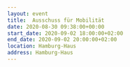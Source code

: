 ```yaml
---
layout: event
title:  Ausschuss für Mobilität
date: 2020-08-30 09:38:00+00:00
start_date: 2020-09-02 18:00:00+02:00
end_date: 2020-09-02 20:00:00+02:00
location: Hamburg-Haus
address: Hamburg-Haus
---
```

